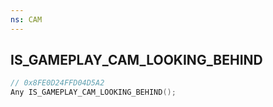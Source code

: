 ```yaml
---
ns: CAM
---
```

## IS_GAMEPLAY_CAM_LOOKING_BEHIND

```c
// 0x8FE0D24FFD04D5A2
Any IS_GAMEPLAY_CAM_LOOKING_BEHIND();
```

